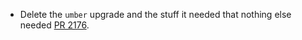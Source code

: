 * Delete the `umber` upgrade and the stuff it needed that nothing else needed [PR 2176](https://github.com/provenance-io/provenance/pull/2176).
